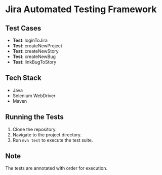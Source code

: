 # Jira Automated Testing Framework

## Test Cases

- **Test**: loginToJira
- **Test**: createNewProject
- **Test**: createNewStory
- **Test**: createNewBug
- **Test**: linkBugToStory

## Tech Stack
- Java
- Selenium WebDriver
- Maven

## Running the Tests
1. Clone the repository.
2. Navigate to the project directory.
3. Run `mvn test` to execute the test suite.

## Note
The tests are annotated with order for execution.
